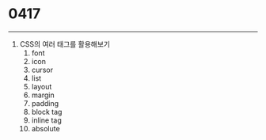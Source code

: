 # 0417

---

1. CSS의 여러 태그를 활용해보기
   1. font
   2. icon
   3. cursor
   4. list
   5. layout
   6. margin
   7. padding
   8. block tag
   9. inline tag
   10. absolute
